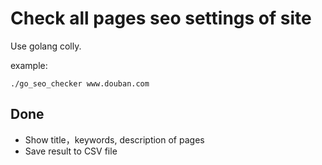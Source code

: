# Check all pages seo settings of site
Use golang colly.

example:

    ./go_seo_checker www.douban.com

## Done
- Show title，keywords, description of pages
- Save result to CSV file
